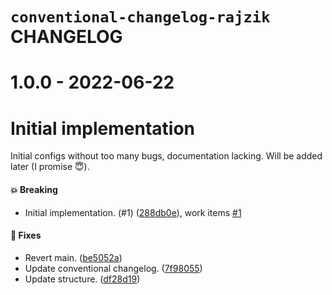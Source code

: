 # `conventional-changelog-rajzik` CHANGELOG

<!-- MONODEPLOY:BELOW -->

# 1.0.0 - 2022-06-22

# Initial implementation

Initial configs without too many bugs, documentation lacking. Will be added later (I promise 😇).

#### 💥 Breaking

- Initial implementation. (#1) ([288db0e](https://github.com/rajzik/configs/commit/288db0e500fd2c2a9d52a2e9d7570fa37099ab5e)), work items [#1](https://github.com/rajzik/configs/issues/1)

#### 🐞 Fixes

- Revert main. ([be5052a](https://github.com/rajzik/configs/commit/be5052aa844c5bc52b16ecf97d4dc5697a2ca898))
- Update conventional changelog. ([7f98055](https://github.com/rajzik/configs/commit/7f980551f62bf3093dd14b703392bcbe048f8c7a))
- Update structure. ([df28d19](https://github.com/rajzik/configs/commit/df28d19a23c892dee09c07f80df2a56c428f7b7a))




